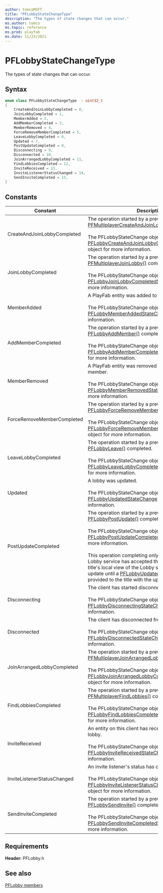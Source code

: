 ```yaml
---
author: tomcoMSFT
title: "PFLobbyStateChangeType"
description: "The types of state changes that can occur."
ms.author: tomco
ms.topic: reference
ms.prod: playfab
ms.date: 11/23/2021
---
```


# PFLobbyStateChangeType  

The types of state changes that can occur.    

## Syntax  
  
```cpp
enum class PFLobbyStateChangeType  : uint32_t  
{  
    CreateAndJoinLobbyCompleted = 0,  
    JoinLobbyCompleted = 1,  
    MemberAdded = 2,  
    AddMemberCompleted = 3,  
    MemberRemoved = 4,  
    ForceRemoveMemberCompleted = 5,  
    LeaveLobbyCompleted = 6,  
    Updated = 7,  
    PostUpdateCompleted = 8,  
    Disconnecting = 9,  
    Disconnected = 10,  
    JoinArrangedLobbyCompleted = 11,  
    FindLobbiesCompleted = 12,  
    InviteReceived = 13,  
    InviteListenerStatusChanged = 14,  
    SendInviteCompleted = 15,  
}  
```  
  
## Constants  
  
| Constant | Description |
| --- | --- |
| CreateAndJoinLobbyCompleted | The operation started by a previous call to [PFMultiplayerCreateAndJoinLobby()](../functions/pfmultiplayercreateandjoinlobby.md) completed.<br/><br/> The PFLobbyStateChange object should be cast to a [PFLobbyCreateAndJoinLobbyCompletedStateChange](../structs/pflobbycreateandjoinlobbycompletedstatechange.md) object for more information. |  
| JoinLobbyCompleted | The operation started by a previous call to [PFMultiplayerJoinLobby()](../functions/pfmultiplayerjoinlobby.md) completed.<br/><br/> The PFLobbyStateChange object should be cast to a [PFLobbyJoinLobbyCompletedStateChange](../structs/pflobbyjoinlobbycompletedstatechange.md) object for more information. |  
| MemberAdded | A PlayFab entity was added to a lobby as a member.<br/><br/> The PFLobbyStateChange object should be cast to a [PFLobbyMemberAddedStateChange](../structs/pflobbymemberaddedstatechange.md) object for more information. |  
| AddMemberCompleted | The operation started by a previous call to [PFLobbyAddMember()](../functions/pflobbyaddmember.md) completed.<br/><br/> The PFLobbyStateChange object should be cast to a [PFLobbyAddMemberCompletedStateChange](../structs/pflobbyaddmembercompletedstatechange.md) object for more information. |  
| MemberRemoved | A PlayFab entity was removed from a lobby as a member.<br/><br/> The PFLobbyStateChange object should be cast to a [PFLobbyMemberRemovedStateChange](../structs/pflobbymemberremovedstatechange.md) object for more information. |  
| ForceRemoveMemberCompleted | The operation started by a previous call to [PFLobbyForceRemoveMember()](../functions/pflobbyforceremovemember.md) completed.<br/><br/> The PFLobbyStateChange object should be cast to a [PFLobbyForceRemoveMemberCompletedStateChange](../structs/pflobbyforceremovemembercompletedstatechange.md) object for more information. |  
| LeaveLobbyCompleted | The operation started by a previous call to [PFLobbyLeave()](../functions/pflobbyleave.md) completed.<br/><br/> The PFLobbyStateChange object should be cast to a [PFLobbyLeaveLobbyCompletedStateChange](../structs/pflobbyleavelobbycompletedstatechange.md) object for more information. |  
| Updated | A lobby was updated.<br/><br/> The PFLobbyStateChange object should be cast to a [PFLobbyUpdatedStateChange](../structs/pflobbyupdatedstatechange.md) object for more information. |  
| PostUpdateCompleted | The operation started by a previous call to [PFLobbyPostUpdate()](../functions/pflobbypostupdate.md) completed.<br/><br/> The PFLobbyStateChange object should be cast to a [PFLobbyPostUpdateCompletedStateChange](../structs/pflobbypostupdatecompletedstatechange.md) object for more information. <br /><br /> This operation completing only indicates whether the Lobby service has accepted the update or not. The title's local view of the Lobby state will not reflect this update until a [PFLobbyUpdatedStateChange](../structs/pflobbyupdatedstatechange.md) is provided to the title with the updated state. |  
| Disconnecting | The client has started disconnecting from a lobby.<br/><br/> The PFLobbyStateChange object should be cast to a [PFLobbyDisconnectingStateChange](../structs/pflobbydisconnectingstatechange.md) object for more information. |  
| Disconnected | The client has disconnected from a lobby.<br/><br/> The PFLobbyStateChange object should be cast to a [PFLobbyDisconnectedStateChange](../structs/pflobbydisconnectedstatechange.md) object for more information. |  
| JoinArrangedLobbyCompleted | The operation started by a previous call to [PFMultiplayerJoinArrangedLobby()](../functions/pfmultiplayerjoinarrangedlobby.md) completed.<br/><br/> The PFLobbyStateChange object should be cast to a [PFLobbyJoinArrangedLobbyCompletedStateChange](../structs/pflobbyjoinarrangedlobbycompletedstatechange.md) object for more information. |  
| FindLobbiesCompleted | The operation started by a previous call to [PFMultiplayerFindLobbies()](../functions/pfmultiplayerfindlobbies.md) completed.<br/><br/> The PFLobbyStateChange object should be cast to a [PFLobbyFindLobbiesCompletedStateChange](../structs/pflobbyfindlobbiescompletedstatechange.md) object for more information. |  
| InviteReceived | An entity on this client has received an invite to a lobby.<br/><br/> The PFLobbyStateChange object should be cast to a [PFLobbyInviteReceivedStateChange](../structs/pflobbyinvitereceivedstatechange.md) object for more information. |  
| InviteListenerStatusChanged | An invite listener's status has changed.<br/><br/> The PFLobbyStateChange object should be cast to a [PFLobbyInviteListenerStatusChangedStateChange](../structs/pflobbyinvitelistenerstatuschangedstatechange.md) object for more information. |  
| SendInviteCompleted | The operation started by a previous call to [PFLobbySendInvite()](../functions/pflobbysendinvite.md) completed.<br/><br/> The PFLobbyStateChange object should be cast to a [PFLobbySendInviteCompletedStateChange](../structs/pflobbysendinvitecompletedstatechange.md) object for more information. |  
  
  
## Requirements  
  
**Header:** PFLobby.h
  
## See also  
[PFLobby members](../pflobby_members.md)  

  
  
